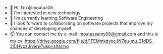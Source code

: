 - 👋 Hi, I’m @moataz08
- 👀 I’m interested in new technology
- 🌱 I’m currently learning Software Engineering
- 💞️ I look forward to collaborating on software projects that improve my chances of developing myself
- 📫 You can contact me by e-mail  :moatazsamy08@gmail.com
and this is my cv :https://drive.google.com/file/d/1FEMmkdvocJN7eu-mu_31dDS-3lCHvpzJ/view?usp=sharing

<!---
moataz08/moataz08 is a ✨ special ✨ repository because its `README.md` (this file) appears on your GitHub profile.
You can click the Preview link to take a look at your changes.
--->

